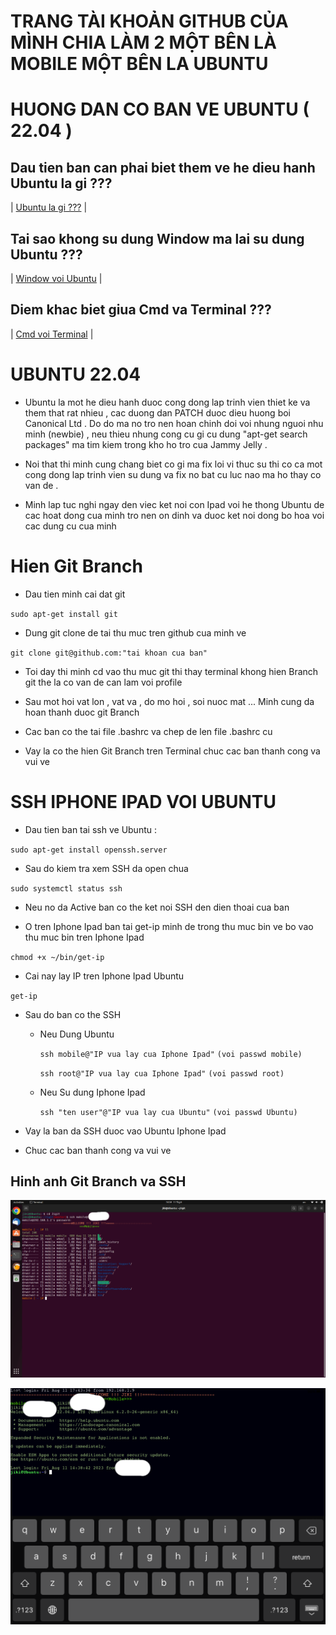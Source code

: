 # <LAPTOP> TRANG TÀI KHOẢN GITHUB CỦA MÌNH CHIA LÀM 2 MỘT BÊN LÀ MOBILE MỘT BÊN LA UBUNTU

# <LAPTOP> HUONG DAN CO BAN VE UBUNTU ( 22.04 )

## Dau tien ban can phai biet them ve he dieu hanh Ubuntu la gi ???

| [Ubuntu la gi ???](https://wiki.matbao.net/ubuntu-la-gi-tai-sao-lap-trinh-vien-nen-su-dung-ubuntu/) |

## Tai sao khong su dung Window ma lai su dung Ubuntu ???

| [Window voi Ubuntu](https://www.thegioididong.com/hoi-dap/ubuntu-la-gi-852122) |

## Diem khac biet giua Cmd va Terminal ???

| [Cmd voi Terminal](https://bigtop.vn/blog/24497/command-prompt-so-voi-powershell-va-windows-terminal-chung-khac-nhau-ra-sao) |

# <LAPTOP> UBUNTU 22.04

- Ubuntu la mot he dieu hanh duoc cong dong lap trinh vien thiet ke va them that rat nhieu , cac duong dan PATCH duoc dieu huong boi Canonical Ltd . Do do ma no tro nen hoan chinh doi voi nhung nguoi nhu minh (newbie) , neu thieu nhung cong cu gi cu dung "apt-get search packages" ma tim kiem trong kho ho tro cua Jammy Jelly .

- Noi that thi minh cung chang biet co gi ma fix loi vi thuc su thi co ca mot cong dong lap trinh vien su dung va fix no bat cu luc nao ma ho thay co van de .

- Minh lap tuc nghi ngay den viec ket noi con Ipad voi he thong Ubuntu de cac hoat dong cua minh tro nen on dinh va duoc ket noi dong bo hoa voi cac dung cu cua minh

# <LAPTOP> Hien Git Branch

- Dau tien minh cai dat git

`sudo apt-get install git`

- Dung git clone de tai thu muc tren github cua minh ve

`git clone git@github.com:"tai khoan cua ban"`

- Toi day thi minh cd vao thu muc git thi thay terminal khong hien Branch git the la co van de can lam voi profile

- Sau mot hoi vat lon , vat va , do mo hoi , soi nuoc mat ... Minh cung da hoan thanh duoc git Branch

- Cac ban co the tai file .bashrc va chep de len file .bashrc cu

- Vay la co the hien Git Branch tren Terminal chuc cac ban thanh cong va vui ve

# <LAPTOP> SSH IPHONE IPAD VOI UBUNTU

- Dau tien ban tai ssh ve Ubuntu :

`sudo apt-get install openssh.server`

- Sau do kiem tra xem SSH da open chua

`sudo systemctl status ssh`

- Neu no da Active ban co the ket noi SSH den dien thoai cua ban

- O tren Iphone Ipad ban tai get-ip minh de trong thu muc bin ve bo vao thu muc bin tren Iphone Ipad

`chmod +x ~/bin/get-ip`

- Cai nay lay IP tren Iphone Ipad Ubuntu

`get-ip`

- Sau do ban co the SSH
  + Neu Dung Ubuntu

    `ssh mobile@"IP vua lay cua Iphone Ipad"`
    `(voi passwd mobile)`

    `ssh root@"IP vua lay cua Iphone Ipad"`
    `(voi passwd root)`

  + Neu Su dung Iphone Ipad

    `ssh "ten user"@"IP vua lay cua Ubuntu"`
    `(voi passwd Ubuntu)`

- Vay la ban da SSH duoc vao Ubuntu Iphone Ipad

- Chuc cac ban thanh cong va vui ve

## Hinh anh Git Branch va SSH

![SSH](https://github.com/Jikileo/Jigit/blob/master/Misc/SSH.png)

![ISH](https://github.com/Jikileo/Jigit/blob/master/Misc/ISH.png)

 

